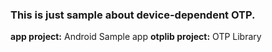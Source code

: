 ### **This is just sample about device-dependent OTP.** 
**app project:** Android Sample app
**otplib project:** OTP Library  
